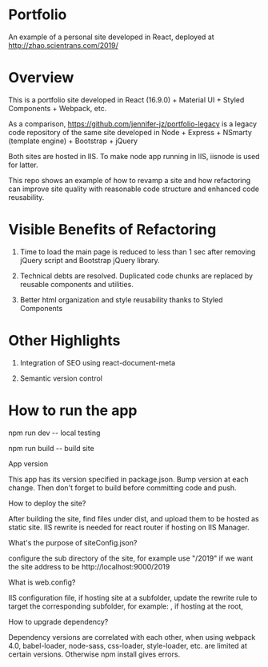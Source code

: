 # Portfolio

An example of a personal site developed in React, deployed at http://zhao.scientrans.com/2019/

# Overview

This is a portfolio site developed in React (16.9.0) + Material UI + Styled Components + Webpack, etc.

As a comparison, https://github.com/jennifer-jz/portfolio-legacy is a legacy code repository of the same site developed in Node + Express + NSmarty (template engine) + Bootstrap + jQuery

Both sites are hosted in IIS. To make node app running in IIS, iisnode is used for latter.

This repo shows an example of how to revamp a site and how refactoring can improve site quality with reasonable code structure and enhanced code reusability.

# Visible Benefits of Refactoring

1. Time to load the main page is reduced to less than 1 sec after removing jQuery script and Bootstrap jQuery library.

2. Technical debts are resolved. Duplicated code chunks are replaced by reusable components and utilities.

3. Better html organization and style reusability thanks to Styled Components

# Other Highlights

1. Integration of SEO using react-document-meta

2. Semantic version control

# How to run the app

npm run dev -- local testing

npm run build -- build site

App version

This app has its version specified in package.json. Bump version at each change. Then don't forget to build before committing code and push.

How to deploy the site?

After building the site, find files under dist, and upload them to be hosted as static site. IIS rewrite is needed for react router if hosting on IIS Manager.

What's the purpose of siteConfig.json?

configure the sub directory of the site, for example use "/2019" if we want the site address to be http://localhost:9000/2019

What is web.config?

IIS configuration file, if hosting site at a subfolder, update the rewrite rule to target the corresponding subfolder, for example: <action type="Rewrite" url="/2019/" appendQueryString="true" />, if hosting at the root, <action type="Rewrite" url="/" appendQueryString="true" />

How to upgrade dependency?

Dependency versions are correlated with each other, when using webpack 4.0, babel-loader, node-sass, css-loader, style-loader, etc. are limited at certain versions. Otherwise npm install gives errors.
